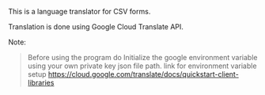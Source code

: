 This is a language translator for CSV forms.

Translation is done using Google Cloud Translate API.

Note:
>Before using the program do Initialize the google environment variable using your own private key json file path.
> link for environment variable setup https://cloud.google.com/translate/docs/quickstart-client-libraries
